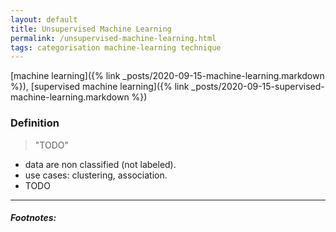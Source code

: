 ```yaml
---
layout: default
title: Unsupervised Machine Learning
permalink: /unsupervised-machine-learning.html
tags: categorisation machine-learning technique
---
```


[machine learning]({% link _posts/2020-09-15-machine-learning.markdown %}),
[supervised machine learning]({% link _posts/2020-09-15-supervised-machine-learning.markdown %})

### Definition

> "TODO"

- data are non classified (not labeled).
- use cases: clustering, association.
- TODO

<hr />

##### Footnotes:

[^1]: https://www.deeplearningbook.org/contents/ml.html
